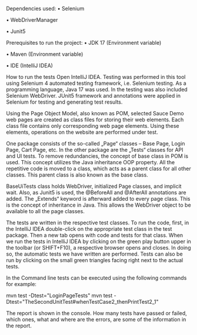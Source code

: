 Dependencies used:
• Selenium

• WebDriverManager

• Junit5

Prerequisites to run the project:
• JDK 17 (Environment variable)

• Maven (Environment variable)

• IDE (IntelliJ IDEA)

How to run the tests
Open IntelliJ IDEA. Testing was performed in this tool using Selenium 4 automated testing framework, i.e. Selenium testing. As a programming language, Java 17 was used. In the testing was also included Selenium WebDriver. JUnit5 framework and annotations were applied in Selenium for testing and generating test results.

Using the Page Object Model, also known as POM, selected Sauce Demo web pages are created as class files for storing their web elements. Each class file contains only corresponding web page elements. Using these elements, operations on the website are performed under test.

One package consists of the so-called „Page“ classes – Base Page, Login Page, Cart Page, etc. In the other package are the „Tests“ classes for API and UI tests. To remove redundancies, the concept of base class in POM is used. This concept utilizes the Java inheritance OOP property. All the repetitive code is moved to a class, which acts as a parent class for all other classes. This parent class is also known as the base class.

BaseUiTests class holds WebDriver, initialized Page classes, and implicit wait. Also, as Junit5 is used, the @BeforeAll and @AfterAll annotations are added. The „Extends“ keyword is afterward added to every page class. This is the concept of inheritance in Java. This allows the WebDriver object to be available to all the page classes.

The tests are written in the respective test classes. To run the code, first, in the IntelliJ IDEA double-click on the appropriate test class in the test package. Then a new tab opens with code and tests for that class. When we run the tests in IntelliJ IDEA by clicking on the green play button upper in the toolbar (or SHIFT+F10), a respective browser opens and closes. In doing so, the automatic tests we have written are performed. Tests can also be run by clicking on the small green triangles facing right next to the actual tests.

In the Command line tests can be executed using the following commands for example:

mvn test -Dtest="LoginPageTests" mvn test -Dtest="TheSecondUnitTest#whenTestCase2_thenPrintTest2_1"

The report is shown in the console. How many tests have passed or failed, which ones, what and where are the errors, are some of the information in the report.